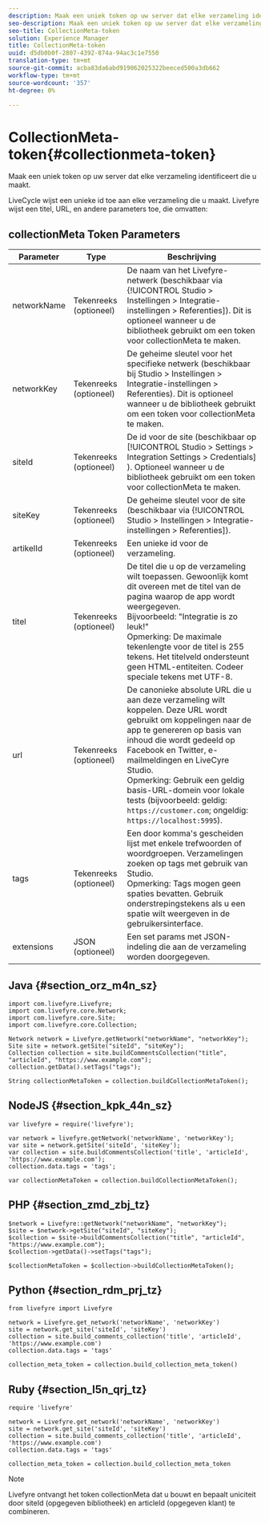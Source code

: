 ```yaml
---
description: Maak een uniek token op uw server dat elke verzameling identificeert die u maakt.
seo-description: Maak een uniek token op uw server dat elke verzameling identificeert die u maakt.
seo-title: CollectionMeta-token
solution: Experience Manager
title: CollectionMeta-token
uuid: d5db0b0f-2807-4392-874a-94ac3c1e7550
translation-type: tm+mt
source-git-commit: acba83da6abd919062025322beeced500a3db662
workflow-type: tm+mt
source-wordcount: '357'
ht-degree: 0%

---
```



# CollectionMeta-token{#collectionmeta-token}

Maak een uniek token op uw server dat elke verzameling identificeert die u maakt.

LiveCycle wijst een unieke id toe aan elke verzameling die u maakt. Livefyre wijst een titel, URL, en andere parameters toe, die omvatten:

## collectionMeta Token Parameters

| Parameter | Type | Beschrijving |
|--- |--- |--- |
| networkName | Tekenreeks (optioneel) | De naam van het Livefyre-netwerk (beschikbaar via {!UICONTROL Studio > Instellingen > Integratie-instellingen > Referenties]). Dit is optioneel wanneer u de bibliotheek gebruikt om een token voor collectionMeta te maken. |
| networkKey | Tekenreeks (optioneel) | De geheime sleutel voor het specifieke netwerk (beschikbaar bij Studio > Instellingen > Integratie-instellingen > Referenties). Dit is optioneel wanneer u de bibliotheek gebruikt om een token voor collectionMeta te maken. |
| siteId | Tekenreeks (optioneel) | De id voor de site (beschikbaar op [!UICONTROL Studio > Settings > Integration Settings > Credentials] ). Optioneel wanneer u de bibliotheek gebruikt om een token voor collectionMeta te maken. |
| siteKey | Tekenreeks (optioneel) | De geheime sleutel voor de site (beschikbaar via {!UICONTROL Studio > Instellingen > Integratie-instellingen > Referenties]). |
| artikelId | Tekenreeks (optioneel) | Een unieke id voor de verzameling. |
| titel | Tekenreeks (optioneel) | De titel die u op de verzameling wilt toepassen. Gewoonlijk komt dit overeen met de titel van de pagina waarop de app wordt weergegeven. <br>Bijvoorbeeld: &quot;Integratie is zo leuk!&quot; <br>Opmerking:  De maximale tekenlengte voor de titel is 255 tekens. Het titelveld ondersteunt geen HTML-entiteiten. Codeer speciale tekens met UTF-8. |
| url | Tekenreeks (optioneel) | De canonieke absolute URL die u aan deze verzameling wilt koppelen. Deze URL wordt gebruikt om koppelingen naar de app te genereren op basis van inhoud die wordt gedeeld op Facebook en Twitter, e-mailmeldingen en LiveCyre Studio. <br>Opmerking:  Gebruik een geldig basis-URL-domein voor lokale tests (bijvoorbeeld: geldig: `https://customer.com`; ongeldig: `https://localhost:5995`). |
| tags | Tekenreeks (optioneel) | Een door komma&#39;s gescheiden lijst met enkele trefwoorden of woordgroepen. Verzamelingen zoeken op tags met gebruik van Studio.  </br>Opmerking:  Tags mogen geen spaties bevatten. Gebruik onderstrepingstekens als u een spatie wilt weergeven in de gebruikersinterface. |
| extensions | JSON (optioneel) | Een set params met JSON-indeling die aan de verzameling worden doorgegeven. |

## Java {#section_orz_m4n_sz}

```
import com.livefyre.Livefyre; 
import com.livefyre.core.Network; 
import com.livefyre.core.Site; 
import com.livefyre.core.Collection; 
  
Network network = Livefyre.getNetwork("networkName", "networkKey"); 
Site site = network.getSite("siteId", "siteKey"); 
Collection collection = site.buildCommentsCollection("title", "articleId", "https://www.example.com"); 
collection.getData().setTags("tags"); 
  
String collectionMetaToken = collection.buildCollectionMetaToken();
```

## NodeJS {#section_kpk_44n_sz}

```
var livefyre = require('livefyre'); 
  
var network = livefyre.getNetwork('networkName', 'networkKey'); 
var site = network.getSite('siteId', 'siteKey'); 
var collection = site.buildCommentsCollection('title', 'articleId', 'https://www.example.com'); 
collection.data.tags = 'tags'; 
  
var collectionMetaToken = collection.buildCollectionMetaToken(); 
```

## PHP {#section_zmd_zbj_tz}

```
$network = Livefyre::getNetwork("networkName", "networkKey"); 
$site = $network->getSite("siteId", "siteKey"); 
$collection = $site->buildCommentsCollection("title", "articleId", "https://www.example.com"); 
$collection->getData()->setTags("tags"); 
  
$collectionMetaToken = $collection->buildCollectionMetaToken();
```

## Python {#section_rdm_prj_tz}

```
from livefyre import Livefyre 
  
network = Livefyre.get_network('networkName', 'networkKey') 
site = network.get_site('siteId', 'siteKey') 
collection = site.build_comments_collection('title', 'articleId', 'https://www.example.com') 
collection.data.tags = 'tags' 
  
collection_meta_token = collection.build_collection_meta_token()
```

## Ruby {#section_l5n_qrj_tz}

```
require 'livefyre' 
  
network = Livefyre.get_network('networkName', 'networkKey') 
site = network.get_site('siteId', 'siteKey') 
collection = site.build_comments_collection('title', 'articleId', 'https://www.example.com') 
collection.data.tags = 'tags' 
  
collection_meta_token = collection.build_collection_meta_token 
```

>[!NOTE]
>
>Livefyre ontvangt het token collectionMeta dat u bouwt en bepaalt uniciteit door siteId (opgegeven bibliotheek) en articleId (opgegeven klant) te combineren.
